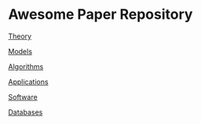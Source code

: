 # Awesome Paper Repository

[Theory](https://github.com/YannisPantazis/awesome-papers/blob/main/theory/readme.md) <br>

[Models](https://github.com/YannisPantazis/awesome-papers/blob/main/models/readme.md) <br>

[Algorithms](https://github.com/YannisPantazis/awesome-papers/blob/main/algorithms/readme.md) <br>

[Applications](https://github.com/YannisPantazis/awesome-papers/blob/main/applications/readme.md) <br>

[Software](https://github.com/YannisPantazis/awesome-papers/blob/main/software/readme.md) <br>

[Databases](https://github.com/YannisPantazis/awesome-papers/blob/main/databases/readme.md) <br>

